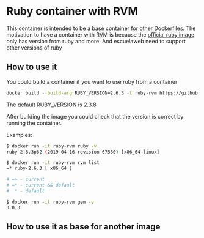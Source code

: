 Ruby container with RVM
=======================

This container is intended to be a base container for other Dockerfiles. The motivation to have a container with RVM is because the [official ruby image](https://hub.docker.com/_/ruby/) only has version from ruby and more. And escuelaweb need to support other versions of ruby

## How to use it

You could build a container if you want to use ruby from a container

```bash
docker build --build-arg RUBY_VERSION=2.6.3 -t ruby-rvm https://github.com/highercomve/docker_ruby_rvm.git
```

The default RUBY_VERSION is 2.3.8

After building the image you could check that the version is correct by running the container.

Examples:

```bash
$ docker run -it ruby-rvm ruby -v
ruby 2.6.3p62 (2019-04-16 revision 67580) [x86_64-linux]
```

```bash
$ docker run -it ruby-rvm rvm list
=* ruby-2.6.3 [ x86_64 ]

# => - current
# =* - current && default
#  * - default
```

```bash
$ docker run -it ruby-rvm gem -v
3.0.3
```

## How to use it as base for another image

